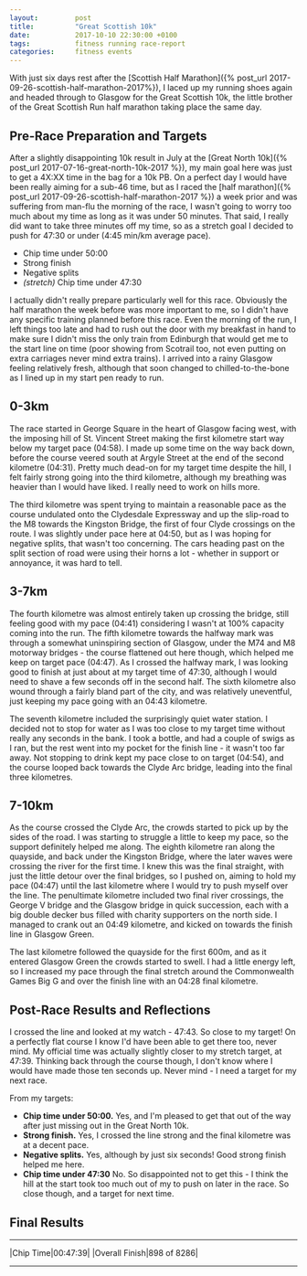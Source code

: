 ```yaml
---
layout:         post
title:          "Great Scottish 10k"
date:           2017-10-10 22:30:00 +0100
tags:           fitness running race-report
categories:     fitness events
---
```


With just six days rest after the [Scottish Half Marathon]({% post_url 2017-09-26-scottish-half-marathon-2017%}), I laced up my running shoes again and headed through to Glasgow for the Great Scottish 10k, the little brother of the Great Scottish Run half marathon taking place the same day.

<!-- Read More -->

## Pre-Race Preparation and Targets

After a slightly disappointing 10k result in July at the [Great North 10k]({% post_url 2017-07-16-great-north-10k-2017 %}), my main goal here was just to get a 4X:XX time in the bag for a 10k PB. On a perfect day I would have been really aiming for a sub-46 time, but as I raced the [half marathon]({% post_url 2017-09-26-scottish-half-marathon-2017 %}) a week prior and was suffering from man-flu the morning of the race, I wasn't going to worry too much about my time as long as it was under 50 minutes. That said, I really did want to take three minutes off my time, so as a stretch goal I decided to push for 47:30 or under (4:45 min/km  average pace).

- Chip time under 50:00
- Strong finish
- Negative splits
- *(stretch)* Chip time under 47:30

I actually didn't really prepare particularly well for this race. Obviously the half marathon the week before was more important to me, so I didn't have any specific training planned before this race. Even the morning of the run, I left things too late and had to rush out the door with my breakfast in hand to make sure I didn't miss the only train from Edinburgh that would get me to the start line on time (poor showing from Scotrail too, not even putting on extra carriages never mind extra trains). I arrived into a rainy Glasgow feeling relatively fresh, although that soon changed to chilled-to-the-bone as I lined up in my start pen ready to run.

## 0-3km

The race started in George Square in the heart of Glasgow facing west, with the imposing hill of St. Vincent Street making the first kilometre start way below my target pace (04:58). I made up some time on the way back down, before the course veered south at Argyle Street at the end of the second kilometre (04:31). Pretty much dead-on for my target time despite the hill, I felt fairly strong going into the third kilometre, although my breathing was heavier than I would have liked. I really need to work on hills more.

The third kilometre was spent trying to maintain a reasonable pace as the course undulated onto the Clydesdale Expressway and up the slip-road to the M8 towards the Kingston Bridge, the first of four Clyde crossings on the route. I was slightly under pace here at 04:50, but as I was hoping for negative splits, that wasn't too concerning. The cars heading past on the split section of road were using their horns a lot - whether in support or annoyance, it was hard to tell.

## 3-7km

The fourth kilometre was almost entirely taken up crossing the bridge, still feeling good with my pace (04:41) considering I wasn't at 100% capacity coming into the run. The fifth kilometre towards the halfway mark was through a somewhat uninspiring section of Glasgow, under the M74 and M8 motorway bridges - the course flattened out here though, which helped me keep on target pace (04:47). As I crossed the halfway mark, I was looking good to finish at just about at my target time of 47:30, although I would need to shave a few seconds off in the second half. The sixth kilometre also wound through a fairly bland part of the city, and was relatively uneventful, just keeping my pace going with an 04:43 kilometre. 

The seventh kilometre included the surprisingly quiet water station. I decided not to stop for water as I was too close to my target time without really any seconds in the bank. I took a bottle, and had a couple of swigs as I ran, but the rest went into my pocket for the finish line - it wasn't too far away. Not stopping to drink kept my pace close to on target (04:54), and the course looped back towards the Clyde Arc bridge, leading into the final three kilometres.

## 7-10km

As the course crossed the Clyde Arc, the crowds started to pick up by the sides of the road. I was starting to struggle a little to keep my pace, so the support definitely helped me along. The eighth kilometre ran along the quayside, and back under the Kingston Bridge, where the later waves were crossing the river for the first time. I knew this was the final straight, with just the little detour over the final bridges, so I pushed on, aiming to hold my pace (04:47) until the last kilometre where I would try to push myself over the line. The penultimate kilometre included two final river crossings, the George V bridge and the Glasgow bridge in quick succession, each with a big double decker bus filled with charity supporters on the north side. I managed to crank out an 04:49 kilometre, and kicked on towards the finish line in Glasgow Green.

The last kilometre followed the quayside for the first 600m, and as it entered Glasgow Green the crowds started to swell. I had a little energy left, so I increased my pace through the final stretch around the Commonwealth Games Big G and over the finish line with an 04:28 final kilometre.

## Post-Race Results and Reflections

I crossed the line and looked at my watch - 47:43. So close to my target! On a perfectly flat course I know I'd have been able to get there too, never mind. My official time was actually slightly closer to my stretch target, at 47:39. Thinking back through the course though, I don't know where I would have made those ten seconds up. Never mind - I need a target for my next race.

From my targets:

- <i class="fa fa-check" aria-hidden="true"></i> **Chip time under 50:00.** Yes, and I'm pleased to get that out of the way after just missing out in the Great North 10k.
- <i class="fa fa-check" aria-hidden="true"></i> **Strong finish.** Yes, I crossed the line strong and the final kilometre was at a decent pace.
- <i class="fa fa-check" aria-hidden="true"></i> **Negative splits.** Yes, although by just six seconds! Good strong finish helped me here.
- <i class="fa fa-times" aria-hidden="true"></i> **Chip time under 47:30** No. So disappointed not to get this - I think the hill at the start took too much out of my to push on later in the race. So close though, and a target for next time.

## Final Results

---

|Chip Time|00:47:39|
|Overall Finish|898 of 8286|

---